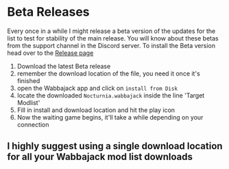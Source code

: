 # Beta Releases

Every once in a while I might release a beta version of the updates for the list to test for stability of the main release. You will know about these betas from the support channel in the Discord server.
To install the Beta version head over to the [Release page](https://github.com/Styyx1/Nocturnia-Readme/releases/)

1. Download the latest Beta release
2. remember the download location of the file, you need it once it's finished
3. open the Wabbajack app and click on ``install from Disk``
4. locate the downloaded ``Nocturnia.wabbajack`` inside the line 'Target Modlist'
5. Fill in install and download location and hit the play icon
6. Now the waiting game begins, it'll take a while depending on your connection

## I highly suggest using a single download location for all your Wabbajack mod list downloads
